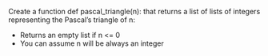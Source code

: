Create a function def pascal_triangle(n): that returns a list of lists of integers representing the Pascal’s triangle of n:

- Returns an empty list if n <= 0
- You can assume n will be always an integer




